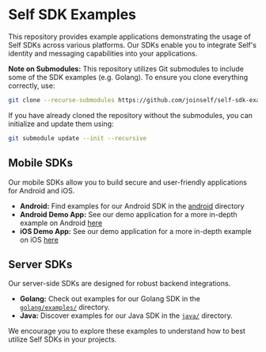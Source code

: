 # Self SDK Examples

This repository provides example applications demonstrating the usage of Self SDKs across various platforms. Our SDKs enable you to integrate Self's identity and messaging capabilities into your applications.

**Note on Submodules:** This repository utilizes Git submodules to include some of the SDK examples (e.g. Golang). To ensure you clone everything correctly, use:

```bash
git clone --recurse-submodules https://github.com/joinself/self-sdk-examples.git
```

If you have already cloned the repository without the submodules, you can initialize and update them using:

```bash
git submodule update --init --recursive
```

## Mobile SDKs

Our mobile SDKs allow you to build secure and user-friendly applications for Android and iOS.

*   **Android:** Find examples for our Android SDK in the [android](./android/) directory
*   **Android Demo App:** See our demo application for a more in-depth example on Android [here](https://github.com/joinself/demo-android)
*   **iOS Demo App:** See our demo application for a more in-depth example on iOS [here](https://github.com/joinself/demo-ios)

## Server SDKs

Our server-side SDKs are designed for robust backend integrations.

*   **Golang:** Check out examples for our Golang SDK in the [`golang/examples/`](./golang/examples/) directory.
*   **Java:** Discover examples for our Java SDK in the [`java/`](./java/) directory.

We encourage you to explore these examples to understand how to best utilize Self SDKs in your projects.
